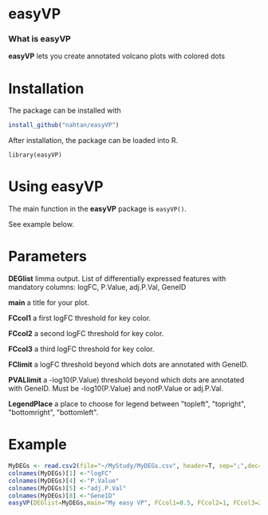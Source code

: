 # easyVP

### What is easyVP

**easyVP** lets you create annotated volcano plots with colored dots

# Installation

The package can be installed with

```r
install_github("nahtan/easyVP")
```

After installation, the package can be loaded into R.

    library(easyVP)

# Using easyVP

The main function in the **easyVP** package is `easyVP()`.

See example below.

# Parameters

**DEGlist** limma output. List of differentially expressed features with mandatory columns: logFC, P.Value, adj.P.Val, GeneID

**main** a title for your plot.

**FCcol1** a first logFC threshold for key color.

**FCcol2** a second logFC threshold for key color.

**FCcol3** a third logFC threshold for key color.

**FClimit** a logFC threshold beyond which dots are annotated with GeneID.

**PVALlimit** a -log10(P.Value) threshold beyond which dots are annotated with GeneID. Must be -log10(P.Value) and notP.Value or adj.P.Val.

**LegendPlace** a place to choose for legend between "topleft", "topright", "bottomright", "bottomleft".


# Example
```r
MyDEGs <- read.csv2(file="~/MyStudy/MyDEGs.csv", header=T, sep=";",dec=".", row.names=1)
colnames(MyDEGs)[1] <-"logFC"
colnames(MyDEGs)[4] <-"P.Value"
colnames(MyDEGs)[5] <-"adj.P.Val"
colnames(MyDEGs)[8] <-"GeneID"
easyVP(DEGlist=MyDEGs,main="My easy VP", FCcol1=0.5, FCcol2=1, FCcol3=2, FClimit=2, PVALlimit=5, LegendPlace="topright")
```

